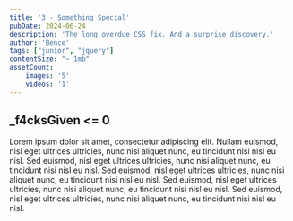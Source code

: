 ```yaml
---
title: '3 - Something Special'
pubDate: 2024-06-24 
description: 'The long overdue CSS fix. And a surprise discovery.'
author: 'Bence'
tags: ["junior", "jquery"]
contentSize: "~ 1mb"
assetCount:
    images: '5'
    videos: '1'
---
```


## _f4cksGiven <= 0

Lorem ipsum dolor sit amet, consectetur adipiscing elit. Nullam euismod, nisl eget ultrices ultricies, nunc nisi aliquet nunc, eu tincidunt nisi nisl eu nisl. Sed euismod, nisl eget ultrices ultricies, nunc nisi aliquet nunc, eu tincidunt nisi nisl eu nisl. Sed euismod, nisl eget ultrices ultricies, nunc nisi aliquet nunc, eu tincidunt nisi nisl eu nisl. Sed euismod, nisl eget ultrices ultricies, nunc nisi aliquet nunc, eu tincidunt nisi nisl eu nisl. Sed euismod, nisl eget ultrices ultricies, nunc nisi aliquet nunc, eu tincidunt nisi nisl eu nisl.
